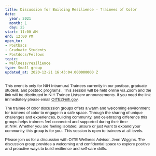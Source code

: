 ```yaml
---
title: Discussion for Building Resilience - Trainees of Color
date:
  year: 2021
  month: 1
  day: 25
start: 11:00 AM
end: 12:00 PM
open_to:
- Postbacs
- Graduate Students
- Postdocs/Fellows
topic:
- Wellness/resilience
type: Small group
updated_at: 2020-12-21 16:43:04.000000000 Z
---
```

<span style="font-family: arial, helvetica, sans-serif; font-size:
10pt;">This event is only for NIH Intramural Trainees currently in our
postbac, graduate student, and postdoc programs.  This session will be
held online via Zoom and the link will be distributed in NIH Trainee
Listserv announcements. If you need the link immediately please email
OITE@nih.gov. </span>

<span style="font-family: arial, helvetica, sans-serif; font-size:
10pt;">The trainee of color discussion groups offers a warm and
welcoming environment for trainees of color to engage in a safe
space. Through the sharing of unique challenges and experiences,
building community, and celebrating difference this groups
helps trainees feel connected and supported during their time
at NIH. Whether you are feeling isolated, unsure or just want to expand
your community, this group is for you.  This session is open to trainees
at all levels.  </span>

<span style="font-family: arial, helvetica, sans-serif; font-size:
10pt;">Please join us for a discussion with OITE Wellness Advisor, Jenn
Wiggins. The discussion group provides a welcoming and confidential
space to explore positive and proactive ways to build resilience and
self-care skills.</span>
